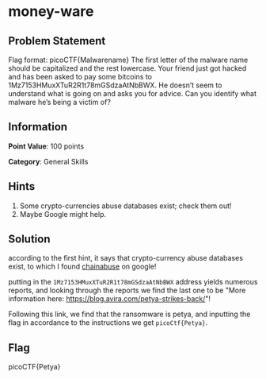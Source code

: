 # money-ware

## Problem Statement

Flag format: picoCTF{Malwarename}
The first letter of the malware name should be capitalized and the rest lowercase.
Your friend just got hacked and has been asked to pay some bitcoins to 1Mz7153HMuxXTuR2R1t78mGSdzaAtNbBWX. He doesn’t seem to understand what is going on and asks you for advice. Can you identify what malware he’s being a victim of?

## Information

**Point Value**: 100 points

**Category**: General Skills

## Hints

1. Some crypto-currencies abuse databases exist; check them out!
2. Maybe Google might help.

## Solution

according to the first hint, it says that crypto-currency abuse databases exist, to which I found
[chainabuse](https://www.chainabuse.com/) on google!

putting in the `1Mz7153HMuxXTuR2R1t78mGSdzaAtNbBWX` address yields numerous reports, and looking through the reports we find the last one to be "More information here: https://blog.avira.com/petya-strikes-back/"!

Following this link, we find that the ransomware is petya, and inputting the flag in accordance to the instructions we get `picoCtf{Petya}`.

## Flag

picoCTF{Petya}